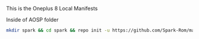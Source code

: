 This is the Oneplus 8 Local Manifests

Inside of AOSP folder

```bash
mkdir spark && cd spark && repo init -u https://github.com/Spark-Rom/manifest -b pyro && mkdir .repo/local_manifests && wget -q -O .repo/local_manifests/roomservice.xml https://raw.githubusercontent.com/killcmd/lm_instantnoodle/Spark-Beta/local_manifests/nissin_curry.xml && repo sync --force-sync --optimized-fetch --no-tags --no-clone-bundle --prune -j$(nproc --all)
```
